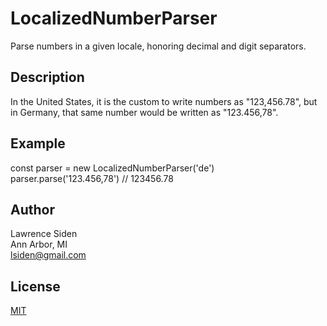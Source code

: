 # LocalizedNumberParser

Parse numbers in a given locale,
honoring decimal and digit separators.

## Description

In the United States, it is the custom to write numbers as "123,456.78",
but in Germany, that same number would be written as "123.456,78".

## Example

const parser = new LocalizedNumberParser('de')
parser.parse('123.456,78') // 123456.78

## Author

Lawrence Siden  
Ann Arbor, MI  
lsiden@gmail.com

## License

[MIT](https://opensource.org/licenses/MIT)
